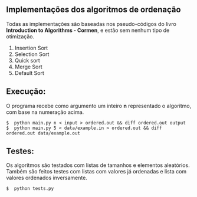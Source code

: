 ## Implementações dos algoritmos de ordenação

Todas as implementações são baseadas nos pseudo-códigos do livro **Introduction to Algorithms - Cormen**, e estão sem nenhum tipo de otimização.

1. Insertion Sort 
2. Selection Sort
3. Quick sort
4. Merge Sort
5. Default Sort

## Execução:
O programa recebe como argumento um inteiro **n** representado o algoritmo, com base na numeração acima. 
```
$  python main.py n < input > ordered.out && diff ordered.out output
$  python main.py 5 < data/example.in > ordered.out && diff ordered.out data/example.out
```

## Testes:
Os algoritmos são testados com listas de tamanhos e elementos aleatórios. Também são feitos testes com listas com valores já ordenadas e lista com valores ordenados inversamente.
```
$  python tests.py
```

